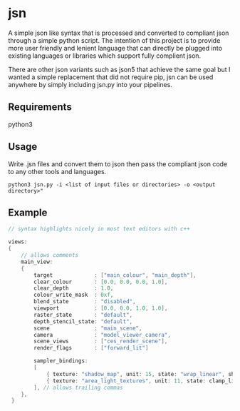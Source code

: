 # jsn

A simple json like syntax that is processed and converted to compliant json through a simple python script. The intention of this project is to provide more user friendly and lenient language that can directly be plugged into existing languages or libraries which support fully complient json.

There are other json variants such as json5 that achieve the same goal but I wanted a simple replacement that did not require pip, jsn can be used anywhere by simply including jsn.py into your pipelines.

## Requirements

python3

## Usage

Write .jsn files and convert them to json then pass the compliant json code to any other tools and languages.

```
python3 jsn.py -i <list of input files or directories> -o <output directory>"
```

## Example

```c++
// syntax highlights nicely in most text editors with c++

views:
{
    // allows comments
    main_view:
    {
        target             : ["main_colour", "main_depth"],
        clear_colour       : [0.0, 0.0, 0.0, 1.0],
        clear_depth        : 1.0,
        colour_write_mask  : 0xf,
        blend_state        : "disabled",
        viewport           : [0.0, 0.0, 1.0, 1.0],
        raster_state       : "default",
        depth_stencil_state: "default",
        scene              : "main_scene",
        camera             : "model_viewer_camera",
        scene_views        : ["ces_render_scene"],
        render_flags       : ["forward_lit"]

        sampler_bindings:
        [
            { texture: "shadow_map", unit: 15, state: "wrap_linear", shader: "ps" },
            { texture: "area_light_textures", unit: 11, state: clamp_linear, shader: "ps" },
        ], // allows trailing commas
    },
 }

```
